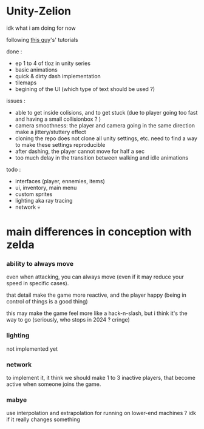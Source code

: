 # Unity-Zelion
idk what i am doing for now

following [this guy](https://www.youtube.com/@MisterTaftCreates/playlists)'s' tutorials

done : 
- ep 1 to 4 of tloz in unity series
- basic animations
- quick & dirty dash implementation
- tilemaps
- begining of the UI (which type of text should be used ?)

issues : 
- able to get inside colisions, and to get stuck (due to player going too fast and having a small collisionbox ? )
- camera smoothness: the player and camera going in the same direction make a jittery/stuttery effect
- cloning the repo does not clone all unity settings, etc. need to find a way to make these settings reproducible
- after dashing, the player cannot move for half a sec
- too much delay in the transition between walking and idle animations

todo : 
- interfaces (player, ennemies, items)
- ui, inventory, main menu 
- custom sprites
- lighting aka ray tracing
- network :skull:


# main differences in conception with zelda
### ability to always move
even when attacking, you can always move (even if it may reduce your speed in specific cases).

that detail make the game more reactive, and the player happy (being in control of things is a good thing)

this may make the game feel more like a hack-n-slash, but i think it's the way to go (seriously, who stops in 2024 ? cringe)

### lighting
not implemented yet

### network
to implement it, it think we should make 1 to 3 inactive players, that become active when someone joins the game.


### mabye
use interpolation and extrapolation for running on lower-end machines ? idk if it really changes something
